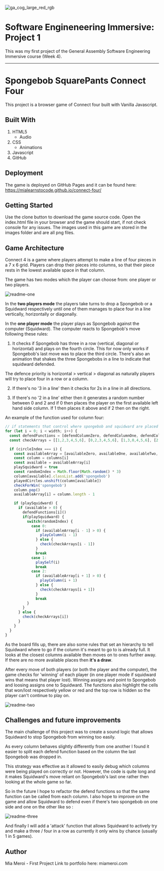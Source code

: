 ![ga_cog_large_red_rgb](https://cloud.githubusercontent.com/assets/40461/8183776/469f976e-1432-11e5-8199-6ac91363302b.png)

# Software Engineneering Immersive: Project 1
This was my first project of the General Assembly Software Engineering Immersive course (Week 4).

---

# Spongebob SquarePants Connect Four

This project is a browser game of Connect four built with Vanilla Javascript.

## Built With

1. HTML5
    * Audio
2. CSS
    * Animations
3. Javascript
4. GitHub

## Deployment

The game is deployed on GitHub Pages and it can be found here: https://mialearnstocode.github.io/connect-four/

## Getting Started

Use the clone button to download the game source code. Open the index.html file in your browser and the game should start, if not check console for any issues. The images used in this game are stored in the images folder and are all png files.

## Game Architecture

Connect 4 is a game where players attempt to make a line of four pieces in a 7 x 6 grid. Players can drop their pieces into columns, so that their piece rests in the lowest available space in that column.

The game has two modes which the player can choose from: one player or two players.

![readme-one](images/readme-one.png)

In the **two players mode** the players take turns to drop a Spongebob or a Squidward respectively until one of them manages to place four in a line vertically, horizontally or diagonally.

In the **one player mode** the player plays as Spongebob against the computer (Squidward). The computer reacts to Spongebob's move following these rules:

1) It checks if Spongebob has three in a row (vertical, diagonal or horizontal) and plays on the fourth circle. This for now only works if Spongebob's last move was to place the third circle. There's also an animation that shakes the three Spongebobs in a line to indicate that squidward defended.

The defence priority is horizontal > vertical > diagonal as naturally players will try to place four in a row or a column.

2) If there's no '3 in a line' then it checks for 2s in a line in all directions.

3) If there's no '2 in a line' either then it generates a random number between 0 and 2 and if 0 then places the player on the first available left hand side column. If 1 then places it above and if 2 then on the right.

An example of the function used for column four:

```js
// if statements that control where spongebob and squidward are placed at every turn
for (let i = 0; i < width; i++) {
  const defendFunctions = [defendColumnZero, defendColumnOne, defendColumnTwo, defendColumnThree, defendColumnFour, defendColumnFive, defendColumnSix]
  const checkArrays = [[1,2,3,4,5,6], [0,2,3,4,5,6], [1,3,0,4,5,6], [2,4,1,5,0,6], [3,5,2,6,1,0], [6,4,3,2,1,0], [5,4,3,2,1,0]]

  if (circleIndex === i) {
    const availableArray = [availableZero, availableOne, availableTwo, availableThree, availableFour, availableFive, availableSix]
    const column = columns[i]
    const available = availableArray[i]
    playSquidward = true
    const randomIndex = Math.floor(Math.random() * 3)
    column[available].classList.add('spongebob')
    playedCircles.unshift(column[available])
    checkForWin('spongebob')
    column.pop()
    availableArray[i] = column.length - 1

    if (playSquidward) {
      if (available > 0) {
        defendFunctions[i]()
        if(playSquidward) {
          switch(randomIndex) {
            case 0:
              if (availableArray[i - 1] > 0) {
                playColumn(i - 1)
              } else {
                check(checkArrays[i - 1])
              }
              break
            case 1:
              playSelf(i)
              break
            case 2:
              if (availableArray[i + 1] > 0) {
                playColumn(i + 1)
              } else {
                check(checkArrays[i + 1])
              }
              break
          }
        }
      } else {
        check(checkArrays[i])
      }
    }
  }
}
```

As the board fills up, there are also some rules that set an hierarchy to tell Squidward where to go if the column it's meant to go to is already full. It looks at the closest columns available then moves on to ones further away. If there are no more available places then **it's a draw**.

After every move of both players (or both the player and the computer), the game checks for 'winning' of each player (in one player mode if squidward wins that means that player lost). Winning assigns and point to Spongebob and loosing assigns one to Squidward. The functions also highlight the cells that won/lost respectively yellow or red and the top row is hidden so the player can't continue to play on.

![readme-two](images/readme-two.png)


## Challenges and future improvements

The main challenge of this project was to create a sound logic that allows Squidward to stop Spongebob from winning too easily.

As every column behaves slightly differently from one another I found it easier to split each defend function based on the column the last Spongebob was dropped in.

This strategy was effective as it allowed to easily debug which columns were being played on correctly or not. However, the code is quite long and it makes Squidward's move reliant on Spongebob's last one rather then looking at the whole game so far.

So in the future I hope to refactor the defend functions so that the same function can be called from each column. I also hope to improve on the game and allow Squidward to defend even if there's two spongebob on one side and one on the other like so :

![readme-three](images/readme-three.png)

And finally I will add a 'attack' function that allows Squidward to actively try and make a three / four in a row as currently it only wins by chance (usually 1 in 5 games).

## Author

Mia Meroi - First Project
Link to portfolio here: miameroi.com
